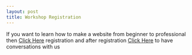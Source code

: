 ```yaml
---
layout: post
title: Workshop Registration
---
```




If you want to learn how to make a website from beginner to professional then [Click Here](https://docs.google.com/forms/d/e/1FAIpQLSfspadrHLqXw9JjBqipfypeAatQIfUxB8sL7aZRV4nylmqx7A/viewform) registration and after registration [Click Here](https://chat.whatsapp.com/5lbZwGt1jXDKszumeWuLqr) to have conversations with us